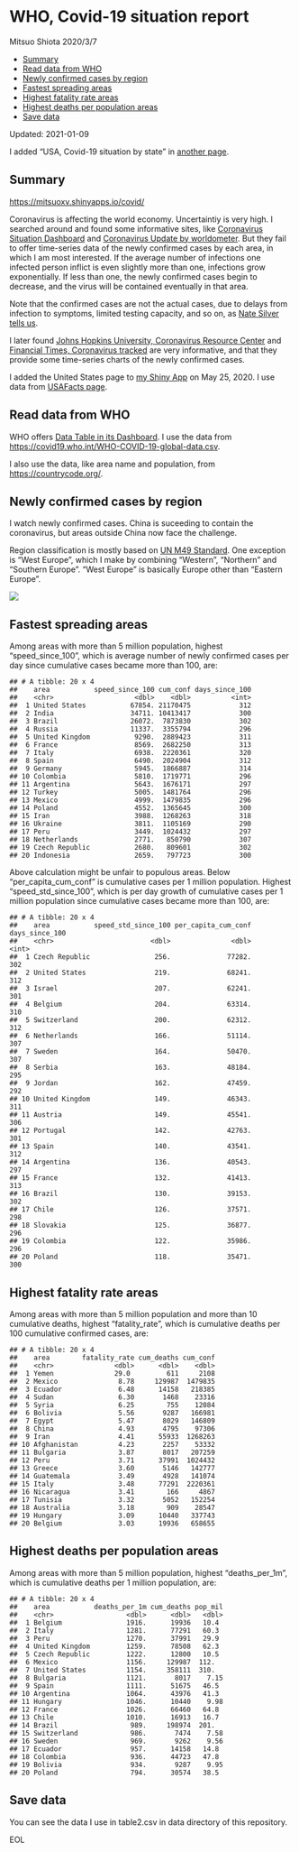 WHO, Covid-19 situation report
================
Mitsuo Shiota
2020/3/7

  - [Summary](#summary)
  - [Read data from WHO](#read-data-from-who)
  - [Newly confirmed cases by region](#newly-confirmed-cases-by-region)
  - [Fastest spreading areas](#fastest-spreading-areas)
  - [Highest fatality rate areas](#highest-fatality-rate-areas)
  - [Highest deaths per population
    areas](#highest-deaths-per-population-areas)
  - [Save data](#save-data)

Updated: 2021-01-09

I added “USA, Covid-19 situation by state” in [another page](USA.md).

## Summary

<https://mitsuoxv.shinyapps.io/covid/>

Coronavirus is affecting the world economy. Uncertaintiy is very high. I
searched around and found some informative sites, like [Coronavirus
Situation
Dashboard](https://who.maps.arcgis.com/apps/opsdashboard/index.html#/c88e37cfc43b4ed3baf977d77e4a0667)
and [Coronavirus Update by
worldometer](https://www.worldometers.info/coronavirus/). But they fail
to offer time-series data of the newly confirmed cases by each area, in
which I am most interested. If the average number of infections one
infected person inflict is even slightly more than one, infections grow
exponentially. If less than one, the newly confirmed cases begin to
decrease, and the virus will be contained eventually in that area.

Note that the confirmed cases are not the actual cases, due to delays
from infection to symptoms, limited testing capacity, and so on, as
[Nate Silver tells
us](https://fivethirtyeight.com/features/coronavirus-case-counts-are-meaningless/).

I later found [Johns Hopkins University, Coronavirus Resource
Center](https://coronavirus.jhu.edu/) and [Financial Times, Coronavirus
tracked](https://www.ft.com/content/a26fbf7e-48f8-11ea-aeb3-955839e06441)
are very informative, and that they provide some time-series charts of
the newly confirmed cases.

I added the United States page to [my Shiny
App](https://mitsuoxv.shinyapps.io/covid/) on May 25, 2020. I use data
from [USAFacts
page](https://usafacts.org/visualizations/coronavirus-covid-19-spread-map/).

## Read data from WHO

WHO offers [Data Table in its Dashboard](https://covid19.who.int/table).
I use the data from
<https://covid19.who.int/WHO-COVID-19-global-data.csv>.

I also use the data, like area name and population, from
<https://countrycode.org/>.

## Newly confirmed cases by region

I watch newly confirmed cases. China is suceeding to contain the
coronavirus, but areas outside China now face the challenge.

Region classification is mostly based on [UN M49
Standard](https://unstats.un.org/unsd/methodology/m49/). One exception
is “West Europe”, which I make by combining “Western”, “Northern” and
“Southern Europe”. “West Europe” is basically Europe other than
“Eastern Europe”.

![](README_files/figure-gfm/chart-1.png)<!-- -->

## Fastest spreading areas

Among areas with more than 5 million population, highest
“speed\_since\_100”, which is average number of newly confirmed cases
per day since cumulative cases became more than 100, are:

    ## # A tibble: 20 x 4
    ##    area           speed_since_100 cum_conf days_since_100
    ##    <chr>                    <dbl>    <dbl>          <int>
    ##  1 United States           67854. 21170475            312
    ##  2 India                   34711. 10413417            300
    ##  3 Brazil                  26072.  7873830            302
    ##  4 Russia                  11337.  3355794            296
    ##  5 United Kingdom           9290.  2889423            311
    ##  6 France                   8569.  2682250            313
    ##  7 Italy                    6938.  2220361            320
    ##  8 Spain                    6490.  2024904            312
    ##  9 Germany                  5945.  1866887            314
    ## 10 Colombia                 5810.  1719771            296
    ## 11 Argentina                5643.  1676171            297
    ## 12 Turkey                   5005.  1481764            296
    ## 13 Mexico                   4999.  1479835            296
    ## 14 Poland                   4552.  1365645            300
    ## 15 Iran                     3988.  1268263            318
    ## 16 Ukraine                  3811.  1105169            290
    ## 17 Peru                     3449.  1024432            297
    ## 18 Netherlands              2771.   850790            307
    ## 19 Czech Republic           2680.   809601            302
    ## 20 Indonesia                2659.   797723            300

Above calculation might be unfair to populous areas. Below
“per\_capita\_cum\_conf” is cumulative cases per 1 million population.
Highest “speed\_std\_since\_100”, which is per day growth of cumulative
cases per 1 million population since cumulative cases became more than
100, are:

    ## # A tibble: 20 x 4
    ##    area           speed_std_since_100 per_capita_cum_conf days_since_100
    ##    <chr>                        <dbl>               <dbl>          <int>
    ##  1 Czech Republic                256.              77282.            302
    ##  2 United States                 219.              68241.            312
    ##  3 Israel                        207.              62241.            301
    ##  4 Belgium                       204.              63314.            310
    ##  5 Switzerland                   200.              62312.            312
    ##  6 Netherlands                   166.              51114.            307
    ##  7 Sweden                        164.              50470.            307
    ##  8 Serbia                        163.              48184.            295
    ##  9 Jordan                        162.              47459.            292
    ## 10 United Kingdom                149.              46343.            311
    ## 11 Austria                       149.              45541.            306
    ## 12 Portugal                      142.              42763.            301
    ## 13 Spain                         140.              43541.            312
    ## 14 Argentina                     136.              40543.            297
    ## 15 France                        132.              41413.            313
    ## 16 Brazil                        130.              39153.            302
    ## 17 Chile                         126.              37571.            298
    ## 18 Slovakia                      125.              36877.            296
    ## 19 Colombia                      122.              35986.            296
    ## 20 Poland                        118.              35471.            300

## Highest fatality rate areas

Among areas with more than 5 million population and more than 10
cumulative deaths, highest “fatality\_rate”, which is cumulative deaths
per 100 cumulative confirmed cases, are:

    ## # A tibble: 20 x 4
    ##    area        fatality_rate cum_deaths cum_conf
    ##    <chr>               <dbl>      <dbl>    <dbl>
    ##  1 Yemen               29.0         611     2108
    ##  2 Mexico               8.78     129987  1479835
    ##  3 Ecuador              6.48      14158   218385
    ##  4 Sudan                6.30       1468    23316
    ##  5 Syria                6.25        755    12084
    ##  6 Bolivia              5.56       9287   166981
    ##  7 Egypt                5.47       8029   146809
    ##  8 China                4.93       4795    97306
    ##  9 Iran                 4.41      55933  1268263
    ## 10 Afghanistan          4.23       2257    53332
    ## 11 Bulgaria             3.87       8017   207259
    ## 12 Peru                 3.71      37991  1024432
    ## 13 Greece               3.60       5146   142777
    ## 14 Guatemala            3.49       4928   141074
    ## 15 Italy                3.48      77291  2220361
    ## 16 Nicaragua            3.41        166     4867
    ## 17 Tunisia              3.32       5052   152254
    ## 18 Australia            3.18        909    28547
    ## 19 Hungary              3.09      10440   337743
    ## 20 Belgium              3.03      19936   658655

## Highest deaths per population areas

Among areas with more than 5 million population, highest
“deaths\_per\_1m”, which is cumulative deaths per 1 million
population, are:

    ## # A tibble: 20 x 4
    ##    area           deaths_per_1m cum_deaths pop_mil
    ##    <chr>                  <dbl>      <dbl>   <dbl>
    ##  1 Belgium                1916.      19936   10.4 
    ##  2 Italy                  1281.      77291   60.3 
    ##  3 Peru                   1270.      37991   29.9 
    ##  4 United Kingdom         1259.      78508   62.3 
    ##  5 Czech Republic         1222.      12800   10.5 
    ##  6 Mexico                 1156.     129987  112.  
    ##  7 United States          1154.     358111  310.  
    ##  8 Bulgaria               1121.       8017    7.15
    ##  9 Spain                  1111.      51675   46.5 
    ## 10 Argentina              1064.      43976   41.3 
    ## 11 Hungary                1046.      10440    9.98
    ## 12 France                 1026.      66460   64.8 
    ## 13 Chile                  1010.      16913   16.7 
    ## 14 Brazil                  989.     198974  201.  
    ## 15 Switzerland             986.       7474    7.58
    ## 16 Sweden                  969.       9262    9.56
    ## 17 Ecuador                 957.      14158   14.8 
    ## 18 Colombia                936.      44723   47.8 
    ## 19 Bolivia                 934.       9287    9.95
    ## 20 Poland                  794.      30574   38.5

## Save data

You can see the data I use in table2.csv in data directory of this
repository.

EOL

